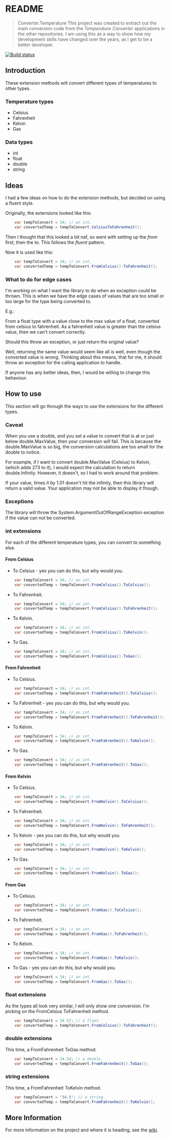 # README

> Converter.Temperature
> This project was created to extract out the main conversion code from the *Temperature Converter* applications in the other repositories.
> I am using this as a way to show how my development skills have changed over the years, as I get to be a better developer.

[![Build status](https://daeer73.visualstudio.com/Converter.Temperature/_apis/build/status/Converter.Temperature-.NET%20Desktop-CI)](https://daeer73.visualstudio.com/Converter.Temperature/_build/latest?definitionId=7)

## Introduction

These extension methods will convert different types of temperatures to other types.

### Temperature types

* Celsius
* Fahrenheit
* Kelvin
* Gas

### Data types

* int
* float
* double
* string

## Ideas

I had a few ideas on how to do the extension methods, but decided on using a fluent style.

Originally, the extensions looked like this:

``` csharp
    var tempToConvert = 34; // an int.
    var convertedTemp = tempToConvert.CelsiusToFahrenheit();
```

Then I thought that this looked a bit naf, so went with setting up the *from* first, then the *to*.  This follows the *fluent* pattern.

Now it is used like this:

``` csharp
    var tempToConvert = 34; // an int.
    var convertedTemp = tempToConvert.FromCelsius().ToFahrenheit();
```

### What to do for edge cases

I'm working on what I want the library to do when an exception could be thrown.  This is when we have the edge cases of values that are too small or too large for the type being converted to.

E.g.:

From a float type with a value close to the max value of a float, converted from celsius to fahrenheit.  As a fahrenheit value is greater than the celsius value, then we can't convert correctly.

Should this throw an exception, or just return the original value?

Well, returning the same value would seem like all is well, even though the converted value is wrong.  Thinking about this means, that for me, it should throw an exception for the calling application to handle.

If anyone has any better ideas, then, I would be willing to change this behaviour.

## How to use

This section will go through the ways to use the extensions for the different types.

### Caveat

When you use a double, and you set a value to convert that is at or just below double.MaxValue, then your conversion will fail.  This is because the double.MaxValue is so big, the conversion calculations are too small for the double to notice.

For example, if I want to convert double.MaxValue (Celsius) to Kelvin, (which adds 273 to it), I would expect the calculation to return double.Infinity.  However, it doesn't, so I had to work around that problem.

If your value, times it by 1.01 doesn't hit the infinity, then this library will return a valid value.  Your application may not be able to display it though.

### Exceptions

The library will throw the System.ArgumentOutOfRangeException exception if the value can not be converted.

### int extensions

For each of the different temperature types, you can convert to something else.

#### From Celsius

* To Celsius - yes you can do this, but why would you.

``` csharp
    var tempToConvert = 34; // an int.
    var convertedTemp = tempToConvert.FromCelsius().ToCelsius();
```

* To Fahrenheit.

``` csharp
    var tempToConvert = 34; // an int.
    var convertedTemp = tempToConvert.FromCelsius().ToFahrenheit();
```

* To Kelvin.

``` csharp
    var tempToConvert = 34; // an int.
    var convertedTemp = tempToConvert.FromCelsius().ToKelvin();
```

* To Gas.

``` csharp
    var tempToConvert = 34; // an int.
    var convertedTemp = tempToConvert.FromCelsius().ToGas();
```

#### From Fahrenheit

* To Celsius.

``` csharp
    var tempToConvert = 34; // an int.
    var convertedTemp = tempToConvert.FromFahrenheit().ToCelsius();
```

* To Fahrenheit - yes you can do this, but why would you.

``` csharp
    var tempToConvert = 34; // an int.
    var convertedTemp = tempToConvert.FromFahrenheit().ToFahrenheit();
```

* To Kelvin.

``` csharp
    var tempToConvert = 34; // an int.
    var convertedTemp = tempToConvert.FromFahrenheit().ToKelvin();
```

* To Gas.

``` csharp
    var tempToConvert = 34; // an int.
    var convertedTemp = tempToConvert.FromFahrenheit().ToGas();
```

#### From Kelvin

* To Celsius.

``` csharp
    var tempToConvert = 34; // an int.
    var convertedTemp = tempToConvert.FromKelvin().ToCelsius();
```

* To Fahrenheit.

``` csharp
    var tempToConvert = 34; // an int.
    var convertedTemp = tempToConvert.FromKelvin().ToFahrenheit();
```

* To Kelvin - yes you can do this, but why would you.

``` csharp
    var tempToConvert = 34; // an int.
    var convertedTemp = tempToConvert.FromKelvin().ToKelvin();
```

* To Gas.

``` csharp
    var tempToConvert = 34; // an int.
    var convertedTemp = tempToConvert.FromKelvin().ToGas();
```

#### From Gas

* To Celsius.

``` csharp
    var tempToConvert = 34; // an int.
    var convertedTemp = tempToConvert.FromGas().ToCelsius();
```

* To Fahrenheit.

``` csharp
    var tempToConvert = 34; // an int.
    var convertedTemp = tempToConvert.FromGas().ToFahrenheit();
```

* To Kelvin.

``` csharp
    var tempToConvert = 34; // an int.
    var convertedTemp = tempToConvert.FromGas().ToKelvin();
```

* To Gas - yes you can do this, but why would you.

``` csharp
    var tempToConvert = 34; // an int.
    var convertedTemp = tempToConvert.FromGas().ToGas();
```

### float extensions

As the types all look very similar, I will only show one conversion. I'm picking on the FromCelsius ToFahrenheit method.

``` csharp
    var tempToConvert = 34.5f; // a float.
    var convertedTemp = tempToConvert.FromCelsius().ToFahrenheit();
```

### double extensions

This time, a FromFahrenheit ToGas method.

``` csharp
    var tempToConvert = 34.5d; // a double.
    var convertedTemp = tempToConvert.FromFahrenheit().ToGas();
```

### string extensions

This time, a FromFahrenheit ToKelvin method.

``` csharp
    var tempToConvert = "34.5"; // a string.
    var convertedTemp = tempToConvert.FromFahrenheit().ToKelvin();
```

## More Information

For more information on the project and where it is heading, see the [wiki](https://github.com/daeer73/Converter.Temperature/wiki).
